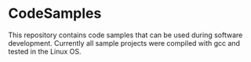 # CodeSamples
This repository contains code samples that can be used during software development.
Currently all sample projects were compiled with gcc and tested in the Linux OS.
